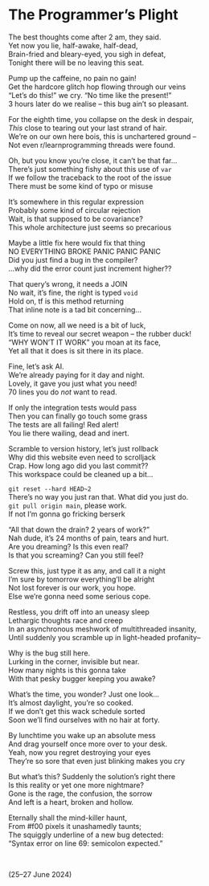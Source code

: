 # The Programmer’s Plight
<!-- #SQUARK live!
| dest = poetry/the-programmers-plight
| style = poetry
| index = poetry / dev
| shard = #INDEX / funny
| date = 2024 July 27
-->

The best thoughts come after 2 am, they said.  
Yet now you lie, half-awake, half-dead,  
Brain-fried and bleary-eyed, you sigh in defeat,  
Tonight there will be no leaving this seat.  

Pump up the caffeine, no pain no gain!  
Get the hardcore glitch hop flowing through our veins  
“Let’s do this!” we cry. “No time like the present!”  
3 hours later do we realise – this bug ain’t so pleasant.  

For the eighth time, you collapse on the desk in despair,  
*This* close to tearing out your last strand of hair.  
We’re on our own here bois, this is unchartered ground –  
Not even r/learnprogramming threads were found.  

Oh, but you know you’re close, it can’t be that far...  
There’s just something fishy about this use of `var`  
If we follow the traceback to the root of the issue  
There must be some kind of typo or misuse  

It’s somewhere in this regular expression  
Probably some kind of circular rejection  
Wait, is that supposed to be covariance?  
This whole architecture just seems so precarious  

Maybe a little fix here would fix that thing  
NO EVERYTHING BROKE PANIC PANIC PANIC  
Did you just find a bug in the compiler?  
...why did the error count just increment higher??  

That query’s wrong, it needs a JOIN  
No wait, it’s fine, the right is typed `void`  
Hold on, tf is this method returning  
That inline note is a tad bit concerning...  

Come on now, all we need is a bit of luck,  
It’s time to reveal our secret weapon – the rubber duck!  
“WHY WON’T IT WORK” you moan at its face,  
Yet all that it does is sit there in its place.  

Fine, let’s ask AI.  
We’re already paying for it day and night.  
Lovely, it gave you just what you need!  
70 lines you do *not* want to read.  

If only the integration tests would pass  
Then you can finally go touch some grass  
The tests are all failing! Red alert!  
You lie there wailing, dead and inert.  

Scramble to version history, let’s just rollback  
Why did this website even need to scrolljack  
Crap. How long ago did you last commit??  
This workspace could be cleaned up a bit...  

`git reset --hard HEAD~2`  
There’s no way you just ran that. What did you just do.  
`git pull origin main`, please work.  
If not I’m gonna go fricking berserk  

“All that down the drain? 2 years of work?”  
Nah dude, it’s 24 months of pain, tears and hurt.  
Are you dreaming? Is this even real?  
Is that you screaming? Can you still feel?  

Screw this, just type it as any, and call it a night  
I’m sure by tomorrow everything’ll be alright  
Not lost forever is our work, you hope.  
Else we’re gonna need some serious cope.  

Restless, you drift off into an uneasy sleep  
Lethargic thoughts race and creep  
In an asynchronous meshwork of multithreaded insanity,  
Until suddenly you scramble up in light-headed profanity–  

Why is the bug still here.  
Lurking in the corner, invisible but near.  
How many nights is this gonna take  
With that pesky bugger keeping you awake?  

What’s the time, you wonder? Just one look...  
It’s almost daylight, you’re so cooked.  
If we don’t get this wack schedule sorted  
Soon we’ll find ourselves with no hair at forty.  

By lunchtime you wake up an absolute mess  
And drag yourself once more over to your desk.  
Yeah, now you regret destroying your eyes  
They’re so sore that even just blinking makes you cry  

But what’s this? Suddenly the solution’s right there  
Is this reality or yet one more nightmare?  
Gone is the rage, the confusion, the sorrow  
And left is a heart, broken and hollow.  

Eternally shall the mind-killer haunt,  
From #f00 pixels it unashamedly taunts;  
The squiggly underline of a new bug detected:  
“Syntax error on line 69: semicolon expected.”  

<br>


<!-- #SQUARK leave? -->
(25–27 June 2024)
<!-- #SQUARK leave. -->


<!-- #SQUARK only?

<style lang="scss">

p {
  font-family: 'Fira Sans', #SQUARK font-body;
}

</style>

     #SQUARK only. -->
